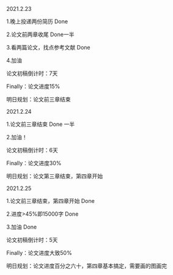 2021.2.23

1.晚上投递两份简历	Done

2.论文前两章收尾	Done一半

3.看两篇论文，找点参考文献	Done

4.加油

论文初稿倒计时：7天

Finally：论文进度15%

明日规划：论文前三章结束

2021.2.24

1.论文前三章结束 Done 一半

2.加油！

论文初稿倒计时：6天

Finally：论文进度30%

明日规划：论文第三章结束，第四章开始

2021.2.25

1.论文前三章结束，第四章开始	Done

2.进度>45%即15000字	Done

3.加油	Done

论文初稿倒计时：5天

Finally：论文进度大致50%

明日规划：论文进度百分之六十，第四章基本搞定，需要画的图画完